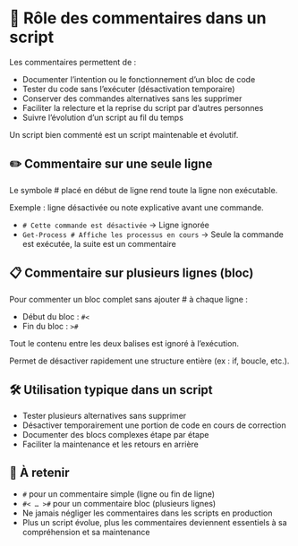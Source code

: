 # 🔹 **Rôle des commentaires dans un script**

Les commentaires permettent de :
- Documenter l’intention ou le fonctionnement d’un bloc de code
- Tester du code sans l’exécuter (désactivation temporaire)
- Conserver des commandes alternatives sans les supprimer
- Faciliter la relecture et la reprise du script par d’autres personnes
- Suivre l’évolution d’un script au fil du temps

Un script bien commenté est un script maintenable et évolutif.



## ✏️ **Commentaire sur une seule ligne**

Le symbole \# placé en début de ligne rend toute la ligne non exécutable.

Exemple : ligne désactivée ou note explicative avant une commande.

- `# Cette commande est désactivée` → Ligne ignorée
- `Get-Process # Affiche les processus en cours` → Seule la commande est exécutée, la suite est un commentaire



## 📋 **Commentaire sur plusieurs lignes (bloc)**

Pour commenter un bloc complet sans ajouter # à chaque ligne :

- Début du bloc : `#<`
- Fin du bloc : `>#`

Tout le contenu entre les deux balises est ignoré à l’exécution.

Permet de désactiver rapidement une structure entière (ex : if, boucle, etc.).



## 🛠️ **Utilisation typique dans un script**

- Tester plusieurs alternatives sans supprimer
- Désactiver temporairement une portion de code en cours de correction
- Documenter des blocs complexes étape par étape
- Faciliter la maintenance et les retours en arrière



## 📌 **À retenir**

- `#` pour un commentaire simple (ligne ou fin de ligne)
- `#< … >#` pour un commentaire bloc (plusieurs lignes)
- Ne jamais négliger les commentaires dans les scripts en production
- Plus un script évolue, plus les commentaires deviennent essentiels à sa compréhension et sa maintenance




